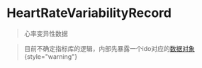<show-structure depth="2"/>

# HeartRateVariabilityRecord

> 心率变异性数据

> 目前不确定指标库的逻辑，内部先暴露一个ido对应的[数据对象](https://idoosmart.github.io/Native_GitBook/zh/doc/syncData/IDOSyncHrvData.html)
> {style="warning"}